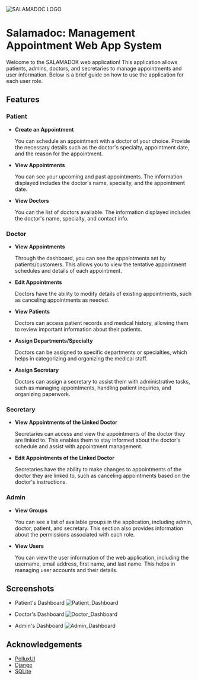 ![SALAMADOC LOGO](https://github.com/2202-XU-CSCC22A/groupB/assets/124771373/11d34848-5757-4a19-bba3-28d1db8c0543)

# Salamadoc: Management Appointment Web App System

Welcome to the SALAMADOK web application! This application allows patients, admins, doctors, and secretaries to manage appointments and user information. Below is a brief guide on how to use the application for each user role.


## Features

### Patient
- **Create an Appointment**

    You can schedule an appointment with a doctor of your choice. Provide the necessary details such as the doctor's specialty, appointment date, and the reason for the appointment.

- **View Appointments**

    You can see your upcoming and past appointments. The information displayed includes the doctor's name, specialty, and the appointment date.

- **View Doctors**

    You can the list of doctors available. The information displayed includes the doctor's name, specialty, and contact info.

### Doctor
- **View Appointments**

    Through the dashboard, you can see the appointments set by patients/customers. This allows you to view the tentative appointment schedules and details of each appointment.

- **Edit Appointments**

    Doctors have the ability to modify details of existing appointments, such as canceling appointments as needed.

- **View Patients**

    Doctors can access patient records and medical history, allowing them to review important information about their patients.


- **Assign Departments/Specialty**

    Doctors can be assigned to specific departments or specialties, which helps in categorizing and organizing the medical staff.

- **Assign Secretary**

    Doctors can assign a secretary to assist them with administrative tasks, such as managing appointments, handling patient inquiries, and organizing paperwork.

### Secretary

- **View Appointments of the Linked Doctor**

    Secretaries can access and view the appointments of the doctor they are linked to. This enables them to stay informed about the doctor's schedule and assist with appointment management.

- **Edit Appointments of the Linked Doctor**

    Secretaries have the ability to make changes to appointments of the doctor they are linked to, such as canceling appointments based on the doctor's instructions.

### Admin
- **View Groups**

    You can see a list of available groups in the application, including admin, doctor, patient, and secretary. This section also provides information about the permissions associated with each role.

- **View Users**

    You can view the user information of the web application, including the username, email address, first name, and last name. This helps in managing user accounts and their details.
    

## Screenshots

- Patient's Dashboard
    ![Patient_Dashboard](https://github.com/2202-XU-CSCC22A/groupB/assets/124771373/a46118f0-1f3d-4994-be96-369a58f55cfe)

- Doctor's Dashboard
    ![Doctor_Dashboard](https://github.com/2202-XU-CSCC22A/groupB/assets/124771373/94e29c6d-5479-4b31-8b22-4a5f48bf26cc)

- Admin's Dashboard
    ![Admin_Dashboard](https://github.com/2202-XU-CSCC22A/groupB/assets/124771373/5adcc6b9-3f91-49a9-9703-48515aeb5204)

## Acknowledgements

 - [PolluxUI](https://github.com/BootstrapDash/polluxui-free-admin-template)
 - [Django](https://www.djangoproject.com/)
 - [SQLite](https://www.sqlite.org/index.html)
